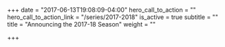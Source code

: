 +++
date = "2017-06-13T19:08:09-04:00"
hero_call_to_action = ""
hero_call_to_action_link = "/series/2017-2018"
is_active = true
subtitle = ""
title = "Announcing the 2017-18 Season"
weight = ""

+++
